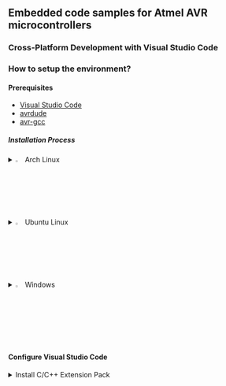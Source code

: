 ## Embedded code samples for Atmel AVR microcontrollers
### Cross-Platform Development with Visual Studio Code

### How to setup the environment?

#### Prerequisites
- [Visual Studio Code](https://code.visualstudio.com/)
- [avrdude](https://github.com/avrdudes/avrdude)
- [avr-gcc](https://gcc.gnu.org/wiki/avr-gcc)

##### Installation Process
<details>
  <summary><img src="https://github.com/user-attachments/assets/6adedf3c-1d29-43f4-8e96-8c3d6cdcae11" width="3%" height="3%" />
Arch Linux</summary>

```bash
sudo pacman -S base-devel usbutils avrdude avr-gcc avr-libc  
git clone https://aur.archlinux.org/visual-studio-code-bin.git
cd visual-studio-code-bin
makepkg -si
```
  
</details>
<details>
  <summary><img src="https://github.com/user-attachments/assets/731b966d-2257-4276-9d8b-ac7f43758c4d" width="3%" height="3%" />
Ubuntu Linux</summary>

```bash
sudo apt update
sudo apt install gcc build-essential
sudo apt install gcc-avr binutils-avr avr-libc gdb-avr
sudo apt install libusb-dev avrdude
sudo apt install code
```

</details>
<details>
  <summary><img src="https://github.com/user-attachments/assets/7cf4fdb1-c479-407a-89a4-1a254f1301ec" width="3%" height="3%" />
Windows</summary>

- Install [WinAVR](https://winavr.sourceforge.net/) for a Ligth-Weight Compiler
- Or install the full [AVR Toolchain](https://ww1.microchip.com/downloads/aemDocuments/documents/DEV/ProductDocuments/SoftwareTools/avr8-gnu-toolchain-3.7.0.1796-win32.any.x86_64.zip)
- Install [Visual Studio Code](https://code.visualstudio.com/Download)
  
</details>


#### Configure Visual Studio Code
<details>
  <summary>Install C/C++ Extension Pack</summary>  
  - Open "Extensions" in the left pane or press Ctrl+Shift+X  
  - Search for "C/C++ Extension Pack"  
  <img src="https://github.com/user-attachments/assets/6f6e1ffc-b966-4313-8e2b-5fa0b5422b17" width="50%" height="50%" />  
</details>
